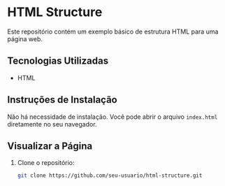 # HTML Structure

Este repositório contém um exemplo básico de estrutura HTML para uma página web.

## Tecnologias Utilizadas

- HTML

## Instruções de Instalação

Não há necessidade de instalação. Você pode abrir o arquivo `index.html` diretamente no seu navegador.

## Visualizar a Página

1. Clone o repositório:
   ```bash
   git clone https://github.com/seu-usuario/html-structure.git
